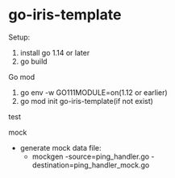 # go-iris-template

Setup:
1. install go 1.14 or later
2. go build

Go mod
1. go env -w GO111MODULE=on(1.12 or earlier)
2. go mod init go-iris-template(if not exist)

test

mock
- generate mock data file:
  - mockgen -source=ping_handler.go -destination=ping_handler_mock.go